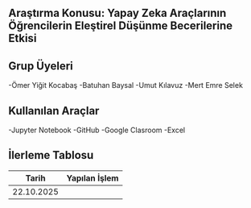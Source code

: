 ## Araştırma Konusu: Yapay Zeka Araçlarının Öğrencilerin Eleştirel Düşünme Becerilerine Etkisi
## Grup Üyeleri
  -Ömer Yiğit Kocabaş
  -Batuhan Baysal
  -Umut Kılavuz
  -Mert Emre Selek
## Kullanılan Araçlar
  -Jupyter Notebook
  -GitHub
  -Google Clasroom
  -Excel
## İlerleme Tablosu
  |    Tarih   | Yapılan İşlem |
  |------------|---------------|
  | 22.10.2025 |               |

